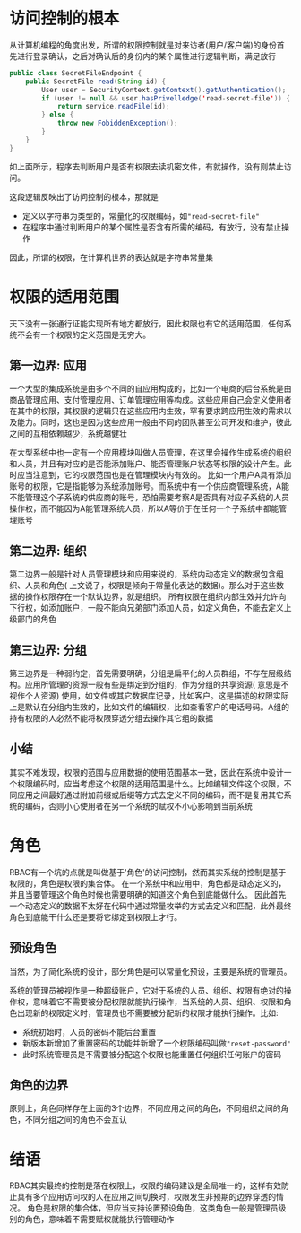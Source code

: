 # 访问控制的根本

从计算机编程的角度出发，所谓的权限控制就是对来访者(用户/客户端)的身份首先进行登录确认，之后对确认后的身份内的某个属性进行逻辑判断，满足放行

```java
public class SecretFileEndpoint {
    public SecretFile read(String id) {
        User user = SecurityContext.getContext().getAuthentication();
        if (user != null && user.hasPrivelledge('read-secret-file')) {
            return service.readFile(id);
        } else {
            throw new FobiddenException();
        }
    }
}
```

如上面所示，程序去判断用户是否有权限去读机密文件，有就操作，没有则禁止访问。

这段逻辑反映出了访问控制的根本，那就是

* 定义以字符串为类型的，常量化的权限编码，如`"read-secret-file"`
* 在程序中通过判断用户的某个属性是否含有所需的编码，有放行，没有禁止操作

因此，所谓的权限，在计算机世界的表达就是字符串常量集

# 权限的适用范围

天下没有一张通行证能实现所有地方都放行，因此权限也有它的适用范围，任何系统不会有一个权限的定义范围是无穷大。

## 第一边界: 应用

一个大型的集成系统是由多个不同的自应用构成的，比如一个电商的后台系统是由商品管理应用、支付管理应用、订单管理应用等构成。这些应用自己会定义使用者在其中的权限，其权限的逻辑只在这些应用内生效，罕有要求跨应用生效的需求以及能力。同时，这也是因为这些应用一般由不同的团队甚至公司开发和维护，彼此之间的互相依赖越少，系统越健壮

在大型系统中也一定有一个应用模块叫做人员管理，在这里会操作生成系统的组织和人员，并且有对应的是否能添加账户、能否管理账户状态等权限的设计产生。此时应当注意到，它的权限范围也是在管理模块内有效的。
比如一个用户A具有添加账号的权限，它是指能够为系统添加账号。而系统中有一个供应商管理系统，A能不能管理这个子系统的供应商的账号，恐怕需要考察A是否具有对应子系统的人员操作权，而不能因为A能管理系统人员，所以A等价于在任何一个子系统中都能管理账号

## 第二边界: 组织

第二边界一般是针对人员管理模块和应用来说的，系统内动态定义的数据包含组织、人员和角色(
上文说了，权限是倾向于常量化表达的数据)。那么对于这些数据的操作权限存在一个默认边界，就是组织。
所有权限在组织内部生效并允许向下行权，如添加账户，一般不能向兄弟部门添加人员，如定义角色，不能去定义上级部门的角色

## 第三边界: 分组

第三边界是一种弱约定，首先需要明确，分组是扁平化的人员群组，不存在层级结构。应用所管理的资源一般有些是绑定到分组的，作为分组的共享资源(
意思是不视作个人资源)
使用，如文件或其它数据库记录，比如客户。这是描述的权限实际上是默认在分组内生效的，比如文件的编辑权，比如查看客户的电话号码。A组的持有权限的人必然不能将权限穿透分组去操作其它组的数据

## 小结

其实不难发现，权限的范围与应用数据的使用范围基本一致，因此在系统中设计一个权限编码时，应当考虑这个权限的适用范围是什么。比如编辑文件这个权限，不同应用之间最好通过附加前缀或后缀等方式去定义不同的编码，而不是复用其它系统的编码，否则小心使用者在另一个系统的赋权不小心影响到当前系统

# 角色

RBAC有一个坑的点就是叫做基于'角色'的访问控制，然而其实系统的控制是基于权限的，角色是权限的集合体。
在一个系统中和应用中，角色都是动态定义的，并且当要管理这个角色时候也需要明确的知道这个角色到底能做什么。
因此首先一个动态定义的数据不太好在代码中通过常量枚举的方式去定义和匹配，此外最终角色到底能干什么还是要将它绑定到权限上才行。

## 预设角色

当然，为了简化系统的设计，部分角色是可以常量化预设，主要是系统的管理员。

系统的管理员被视作是一种超级账户，它对于系统的人员、组织、权限有绝对的操作权，意味着它不需要被分配权限就能执行操作，当系统的人员、组织、权限和角色出现新的权限定义时，管理员也不需要被分配新的权限才能执行操作。比如:

* 系统初始时，人员的密码不能后台重置
* 新版本新增加了重置密码的功能并新增了一个权限编码叫做`"reset-password"`
* 此时系统管理员是不需要被分配这个权限也能重置任何组织任何账户的密码

## 角色的边界

原则上，角色同样存在上面的3个边界，不同应用之间的角色，不同组织之间的角色，不同分组之间的角色不会互认

# 结语

RBAC其实最终的控制是落在权限上，权限的编码建议是全局唯一的，这样有效防止具有多个应用访问权的人在应用之间切换时，权限发生非预期的边界穿透的情况。
角色是权限的集合体，但应当支持设置预设角色，这类角色一般是管理员级别的角色，意味着不需要赋权就能执行管理动作
